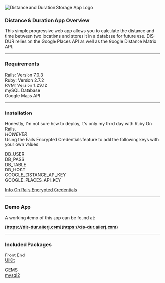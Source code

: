 
![Distance and Duration Storage App Logo](https://dis-dur.allerj.com/images/dis-dur-logo.png)

### Distance & Duration App Overview

This simple progressive web app allows you to calculate the distance and time between two locations and stores it in a database for future use. DIS-DUR relies on the Google Places API as well as the Google Distance Matrix API.

---

### Requirements

Rails: Version 7.0.3<br>
Ruby: Version 2.7.2<br>
RVM: Version 1.29.12<br>
mySQL Database<br>
Google Maps API

---
### Installation

Honestly, I'm not sure how to deploy, it's only my third day with Ruby On Rails.<br>
*HOWEVER*<br>
Using the Rails Encrypted Credentials feature to add the following keys with your own values

DB_USER<br>
DB_PASS<br>
DB_TABLE<br>
DB_HOST<br>
GOOGLE_DISTANCE_API_KEY<br>
GOOGLE_PLACES_API_KEY



[Info On Rails Encrypted Credentials](https://web-crunch.com/posts/the-complete-guide-to-ruby-on-rails-encrypted-credentials)

---
### Demo App

A working demo of this app can be found at:

**[https://dis-dur.allerj.com](https://dis-dur.allerj.com)**

---

### Included Packages

Front End<br>
[UiKit](https://getuikit.com)

GEMS<br>
[mysql2](https://github.com/brianmario/mysql2)
